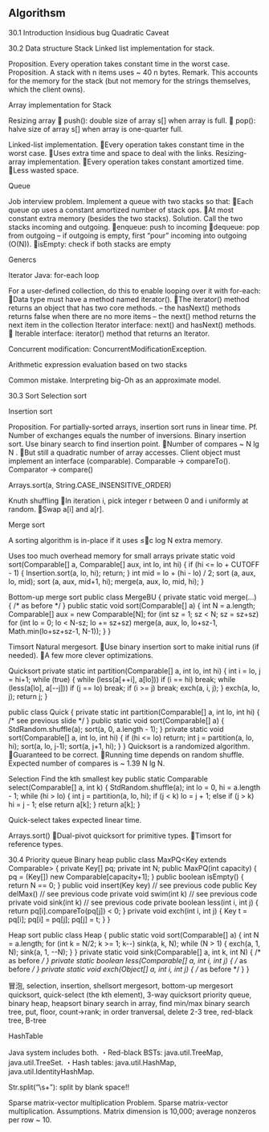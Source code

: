 Algorithsm
----------

30.1 Introduction
Insidious bug
Quadratic
Caveat

30.2 Data structure
Stack
Linked list implementation for stack.


Proposition. Every operation takes constant time in the worst case.
Proposition. A stack with n items uses ~ 40 n bytes.
Remark. This accounts for the memory for the stack
(but not memory for the strings themselves, which the client owns).


Array implementation for Stack



Resizing array
􀉾 push(): double size of array s[] when array is full.
􀉾 pop(): halve size of array s[] when array is one-quarter full.

Linked-list implementation.
􀉾Every operation takes constant time in the worst case.
􀉾Uses extra time and space to deal with the links.
Resizing-array implementation.
􀉾Every operation takes constant amortized time.
􀉾Less wasted space.


Queue




Job interview problem. Implement a queue with two stacks so that:
􀉾Each queue op uses a constant amortized number of stack ops.
􀉾At most constant extra memory (besides the two stacks).
Solution. Call the two stacks incoming and outgoing.
􀉾enqueue: push to incoming
􀉾dequeue: pop from outgoing
– if outgoing is empty, first “pour” incoming into outgoing (O(N)).
􀉾isEmpty: check if both stacks are empty

Genercs

Iterator
Java: for-each loop

For a user-defined collection, do this to enable looping over it with for-each:
􀉾Data type must have a method named iterator().
􀉾The iterator() method returns an object that has two core methods.
– the hasNext() methods returns false when there are no more items
– the next() method returns the next item in the collection
Iterator interface: next() and hasNext() methods.
􀉾 Iterable interface: iterator() method that returns an Iterator.

Concurrent modification: ConcurrentModificationException.


Arithmetic expression evaluation based on two stacks

























Common mistake. Interpreting big-Oh as an approximate model.


30.3 Sort
Selection sort






Insertion sort



Proposition. For partially-sorted arrays, insertion sort runs in linear time.
Pf. Number of exchanges equals the number of inversions.
Binary insertion sort. Use binary search to find insertion point.
􀉾Number of compares ~ N lg N .
􀉾But still a quadratic number of array accesses.
Client object must implement an interface (comparable).
Comparable -> compareTo().
Comparator -> compare()

Arrays.sort(a, String.CASE_INSENSITIVE_ORDER)

Knuth shuffling
􀉾In iteration i, pick integer r between 0 and i uniformly at random.
􀉾Swap a[i] and a[r].

Merge sort






A sorting algorithm is in-place if it uses ≤c log N extra memory.


Uses too much overhead memory for small arrays
private static void sort(Comparable[] a, Comparable[] aux, int lo, int hi)
{
if (hi <= lo + CUTOFF - 1)
{
Insertion.sort(a, lo, hi);
return;
}
int mid = lo + (hi - lo) / 2;
sort (a, aux, lo, mid);
sort (a, aux, mid+1, hi);
merge(a, aux, lo, mid, hi);
}

Bottom-up merge sort
public class MergeBU
{
private static void merge(...)
{ /* as before */ }
public static void sort(Comparable[] a)
{
int N = a.length;
Comparable[] aux = new Comparable[N];
for (int sz = 1; sz < N; sz = sz+sz)
for (int lo = 0; lo < N-sz; lo += sz+sz)
merge(a, aux, lo, lo+sz-1, Math.min(lo+sz+sz-1, N-1));
}
}

Timsort
Natural mergesort.
􀉾Use binary insertion sort to make initial runs (if needed).
􀉾A few more clever optimizations.


Quicksort
private static int partition(Comparable[] a, int lo, int hi)
{
int i = lo, j = hi+1;
while (true)
{
while (less(a[++i], a[lo]))
if (i == hi) break;
while (less(a[lo], a[--j]))
if (j == lo) break;
if (i >= j) break;
exch(a, i, j);
}
exch(a, lo, j);
return j;
}

public class Quick
{
private static int partition(Comparable[] a, int lo, int hi)
{ /* see previous slide */ }
public static void sort(Comparable[] a)
{
StdRandom.shuffle(a);
sort(a, 0, a.length - 1);
}
private static void sort(Comparable[] a, int lo, int hi)
{
if (hi <= lo) return;
int j = partition(a, lo, hi);
sort(a, lo, j-1);
sort(a, j+1, hi);
}
}
Quicksort is a randomized algorithm.
􀉾Guaranteed to be correct.
􀉾Running time depends on random shuffle.
Expected number of compares is ~ 1.39 N lg N.

Selection
Find the kth smallest key
public static Comparable select(Comparable[] a, int k)
{
StdRandom.shuffle(a);
int lo = 0, hi = a.length - 1;
while (hi > lo)
{
int j = partition(a, lo, hi);
if (j < k) lo = j + 1;
else if (j > k) hi = j - 1;
else return a[k];
}
return a[k];
}

Quick-select takes expected linear time.

Arrays.sort()
􀉾Dual-pivot quicksort for primitive types.
􀉾Timsort for reference types.

30.4 Priority queue
Binary heap
public class MaxPQ<Key extends Comparable<Key>>
{
private Key[] pq;
private int N;
public MaxPQ(int capacity)
{ pq = (Key[]) new Comparable[capacity+1]; }
public boolean isEmpty()
{ return N == 0; }
public void insert(Key key) // see previous code
public Key delMax() // see previous code
private void swim(int k) // see previous code
private void sink(int k) // see previous code
private boolean less(int i, int j)
{ return pq[i].compareTo(pq[j]) < 0; }
private void exch(int i, int j)
{ Key t = pq[i]; pq[i] = pq[j]; pq[j] = t; }
}

Heap sort
public class Heap
{
public static void sort(Comparable[] a)
{
int N = a.length;
for (int k = N/2; k >= 1; k--)
sink(a, k, N);
while (N > 1)
{
exch(a, 1, N);
sink(a, 1, --N);
}
}
private static void sink(Comparable[] a, int k, int N)
{ /* as before */ }
private static boolean less(Comparable[] a, int i, int j)
{ /* as before */ }
private static void exch(Object[] a, int i, int j)
{ /* as before */ }
}

冒泡, selection, insertion, shellsort
mergesort, bottom-up mergesort
quicksort, quick-select (the kth element), 3-way quicksort
priority queue, binary heap, heapsort
binary search in array, find min/max
binary search tree, put, floor, count->rank; in order tranversal, delete
2-3 tree, red-black tree, B-tree








HashTable




Java system includes both.
・Red-black BSTs: java.util.TreeMap, java.util.TreeSet.
・Hash tables: java.util.HashMap, java.util.IdentityHashMap.

Str.split(“\\s+”): split by blank space!!

Sparse matrix-vector multiplication
Problem. Sparse matrix-vector multiplication.
Assumptions. Matrix dimension is 10,000; average nonzeros per row ~ 10.
